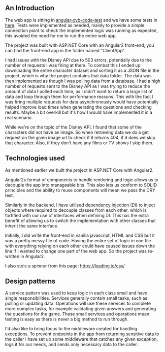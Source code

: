## An Introduction

The web app is sitting in [angular-cyb-code-test](https://github.com/Pediro/cyb-code-test/tree/master/angular-cyb-code-test) and we have some tests in [here](https://github.com/Pediro/cyb-code-test/tree/master/cyb-code-test-tests). Tests were implemented as needed, mainly to provide a simple connection point to check the implemented logic was running as expected, this avoided the need for me to run the entire web app.

The project was built with ASP.NET Core with an Angular2 front-end, you can find the front-end app in the folder named "ClientApp".

I had issues with the Disney API due to 503 errors, potentially due to the number of requests I was firing at them. To combat this I ended up downloading the entire character dataset and sorting it as a JSON file in the project, which is why the project contains that data folder. The data was then implemented as though I was polling data from a database. I had a high number of requests sent to the Disney API as I was trying to reduce the amount of data I polled each time, as I didn't want to return a large list of data and loop through them for performance reasons. This with the fact I was firing multiple requests for data asynchronously would have potentially helped improve load times when generating the questions and checking results. Maybe a bit overkill but it's how I would have implemented it in a real scenario.

While we're on the topic of the Disney API, I found that some of the characters did not have an image. So when retrieving data we do a get request on the given image url to check if it returns 404, if it does we skip that character. Also, if they don't have any films or TV shows I skip them.

## Technologies used

As mentioned earlier we built the project in ASP.NET Core with Angular2.

Angular2s format of components to handle rendering and logic allows us to decouple the app into manageable bits. This also lets us conform to SOLID principles and the ability to reuse components will mean we pass the DRY test.

Similarly in the backend, I have utilised dependency injection (DI) to inject objects where required to decouple classes from each other, which is fortified with our use of interfaces when defining DI. This has the extra benefit of allowing us to switch the implementation with other classes that inherit the same interface.

Initially, I did write the front-end in vanilla javascript, HTML and CSS but it was a pretty messy file of code. Having the entire set of logic in one file with everything relying on each other could have caused issues down the line if I wanted to change one part of the web app. So the project was re-written in Angular2.

I also stole a spinner from this page: https://loading.io/css/

## Design patterns

A service pattern was used to keep logic in each class small and have single responsibilities. Services generally contain small tasks, such as polling or updating data. Operations will use these services to complete more complex tasks, for example validating given answers and generating the questions for the game. These small services and operations mean testing is easy as there is never a big method to run through.

I'd also like to bring focus to the middleware created for handling exceptions. To prevent endpoints in the app from returning sensitive data to the caller I have set up some middleware that catches any given exception, logs it for our needs, and sends only necessary data to the caller.

